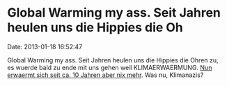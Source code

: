 Global Warming my ass. Seit Jahren heulen uns die Hippies die Oh
================================================================

Date: 2013-01-18 16:52:47

Global Warming my ass. Seit Jahren heulen uns die Hippies die Ohren zu,
es wuerde bald zu ende mit uns gehen weil KLIMAERWAERMUNG. [Nun erwaermt
sich seit ca. 10 Jahren aber nix
mehr](http://www.spiegel.de/wissenschaft/natur/stillstand-der-temperatur-erklaerungen-fuer-pause-der-klimaerwaermung-a-877941.html).
Was nu, Klimanazis?
